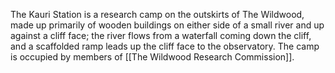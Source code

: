The Kauri Station is a research camp on the outskirts of The Wildwood, made up primarily of wooden buildings on either side of a small river and up against a cliff face; the river flows  from a waterfall coming down the cliff, and a scaffolded ramp leads up the cliff face to the observatory. The camp is occupied by members of [[The Wildwood Research Commission]].
